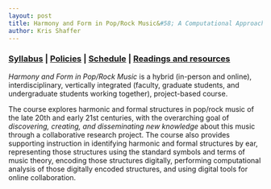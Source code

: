 ```yaml
---
layout: post
title: Harmony and Form in Pop/Rock Music&#58; A Computational Approach, CU–Boulder, May 2014
author: Kris Shaffer
---
```


### [Syllabus](syllabus.html) | [Policies](policies.html) | [Schedule](schedule.html) | [Readings and resources](readings.html) ###

*Harmony and Form in Pop/Rock Music* is a hybrid (in-person and online), interdisciplinary, vertically integrated (faculty, graduate students, and undergraduate students working together), project-based course. 

The course explores harmonic and formal structures in pop/rock music of the late 20th and early 21st centuries, with the overarching goal of *discovering, creating, and disseminating new knowledge* about this music through a collaborative research project. The course also provides supporting instruction in identifying harmonic and formal structures by ear, representing those structures using the standard symbols and terms of music theory, encoding those structures digitally, performing computational analysis of those digitally encoded structures, and using digital tools for online collaboration.
